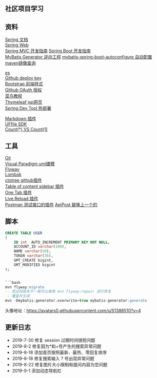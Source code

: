 ## 社区项目学习

## 资料
[Spring 文档](https://spring.io/guides)    
[Spring Web](https://spring.io/guides/gs/serving-web-content/)   
[Spring MVC 开发指南](https://docs.spring.io/spring/docs/5.0.3.RELEASE/spring-framework-reference/web.html#mvc-handlermapping-interceptor)
[Spring Boot 开发指南](https://docs.spring.io/spring-boot/docs/2.0.0.RC1/reference/htmlsingle/#boot-features-embedded-database-support)    
[MyBatis Generator 逆向工程](http://mybatis.org/generator/) 
[mybatis-spring-boot-autoconfigure 自动配置](http://mybatis.org/spring-boot-starter/mybatis-spring-boot-autoconfigure/)
[maven镜像查询]()

[es](https://elasticsearch.cn/explore)    
[Github deploy key](https://developer.github.com/v3/guides/managing-deploy-keys/#deploy-keys)    
[Bootstrap 前端样式](https://v3.bootcss.com/getting-started/)    
[Github OAuth 授权](https://developer.github.com/apps/building-oauth-apps/creating-an-oauth-app/)    
[菜鸟教程](https://www.runoob.com/mysql/mysql-insert-query.html)    
[Thymeleaf jsp网页](https://www.thymeleaf.org/doc/tutorials/3.0/usingthymeleaf.html#setting-attribute-values)    
[Spring Dev Tool 热部署](https://docs.spring.io/spring-boot/docs/2.0.0.RC1/reference/htmlsingle/#using-boot-devtools)  
 
[Markdown 插件](http://editor.md.ipandao.com/)   
[UFfile SDK](https://github.com/ucloud/ufile-sdk-java)  
[Count(*) VS Count(1)](https://mp.weixin.qq.com/s/Rwpke4BHu7Fz7KOpE2d3Lw)  

## 工具
[Git](https://git-scm.com/download)   
[Visual Paradigm uml建模](https://www.visual-paradigm.com)    
[Flyway](https://flywaydb.org/getstarted/firststeps/maven)  
[Lombok](https://www.projectlombok.org)    
[ctotree github插件](https://www.octotree.io/)   
[Table of content sidebar 插件](https://chrome.google.com/webstore/detail/table-of-contents-sidebar/ohohkfheangmbedkgechjkmbepeikkej)    
[One Tab 插件](https://chrome.google.com/webstore/detail/chphlpgkkbolifaimnlloiipkdnihall)    
[Live Reload 插件](https://chrome.google.com/webstore/detail/livereload/jnihajbhpnppcggbcgedagnkighmdlei/related)  
[Postman 测试接口的插件](https://chrome.google.com/webstore/detail/coohjcphdfgbiolnekdpbcijmhambjff)
[ApiPost 替换上一个的](https://www.apipost.cn/)

## 脚本
```sql
CREATE TABLE USER
(
    ID int  AUTO_INCREMENT PRIMARY KEY NOT NULL,
    ACCOUNT_ID varchar(100),
    NAME varchar(50),
    TOKEN varchar(36),
    GMT_CREATE bigint,
    GMT_MODIFIED bigint
);


```bash
mvn flyway:migrate
-- 若出现版本不一致可以使用 mvn flyway:repair 进行修复
-- 覆盖并生成
mvn -Dmybatis.generator.overwrite=true mybatis-generator:generate
```
头像地址：https://avatars0.githubusercontent.com/u/51388510?v=4
## 更新日志
- 2019-7-30 修复 session 过期时间很短问题   
- 2019-8-2 修复因为*和+号产生的搜索异常问题  
- 2019-8-18 添加首页按照最新、最热、零回复排序  
- 2019-8-18 修复搜索输入 ? 号出现异常问题
- 2019-8-22 修复图片大小限制和提问内容为空问题
- 2019-9-1 添加动态导航栏
